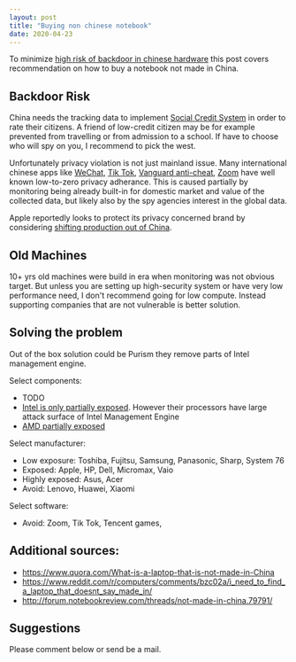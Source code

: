 ```yaml
---
layout: post
title: "Buying non chinese notebook"
date: 2020-04-23
---
```


To minimize [high risk of backdoor in chinese hardware](#backdoor-risk) this post covers recommendation on how to buy a notebook not made in China.
 
 
## Backdoor Risk
China needs the tracking data to implement [Social Credit System](https://en.wikipedia.org/wiki/Social_Credit_System) in order to rate their citizens.
A friend of low-credit citizen may be for example prevented from travelling or from admission to a school.
If have to choose who will spy on you, I recommend to pick the west.

Unfortunately privacy violation is not just mainland issue.
Many international chinese apps like [WeChat](https://en.wikipedia.org/wiki/WeChat#Privacy_issues), [Tik Tok](https://rufposten.de/blog/2019/12/05/privacy-analysis-of-tiktoks-app-and-website/), [Vanguard anti-cheat](https://www.reddit.com/r/VALORANT/comments/g35w87/an_individuals_take_on_the_whole_vanguard/), [Zoom](https://www.bloomberg.com/news/articles/2020-04-23/zoom-backlash-widens-with-daimler-ericsson-and-bofa-curbs?srnd=premium-europe) have well known low-to-zero privacy adherance. 
This is caused partially by monitoring being already built-in for domestic market and value of the collected data, but likely also by the spy agencies interest in the global data.

Apple reportedly looks to protect its privacy concerned brand by considering [shifting production out of China](https://www.wsj.com/articles/apple-examines-feasibility-of-shifting-some-production-out-of-china-11561030751).


## Old Machines
10+ yrs old machines were build in era when monitoring was not obvious target.
But unless you are setting up high-security system or have very low performance need, I don't recommend going for low compute.
Instead supporting companies that are not vulnerable is better solution.


## Solving the problem
Out of the box solution could be Purism they remove parts of Intel management engine.

Select components:
- TODO
- [Intel is only partially exposed](https://www.reuters.com/article/intel-trade/intel-has-paths-around-trumps-china-tariffs-analysts-say-idUSL1N1TL02B). However their processors have large attack surface of Intel Management Engine
- [AMD partially exposed](https://www.reddit.com/r/Amd/comments/buj1wp/amd_zen2_manufacturing_locations/)

Select manufacturer:
- Low exposure: Toshiba, Fujitsu, Samsung, Panasonic, Sharp, System 76
- Exposed: Apple, HP, Dell, Micromax, Vaio
- Highly exposed: Asus, Acer 
- Avoid: Lenovo, Huawei, Xiaomi

Select software:
- Avoid: Zoom, Tik Tok, Tencent games, 
 
## Additional sources:
- https://www.quora.com/What-is-a-laptop-that-is-not-made-in-China
- https://www.reddit.com/r/computers/comments/bzc02a/i_need_to_find_a_laptop_that_doesnt_say_made_in/
- http://forum.notebookreview.com/threads/not-made-in-china.79791/

## Suggestions
Please comment below or send be a mail.

